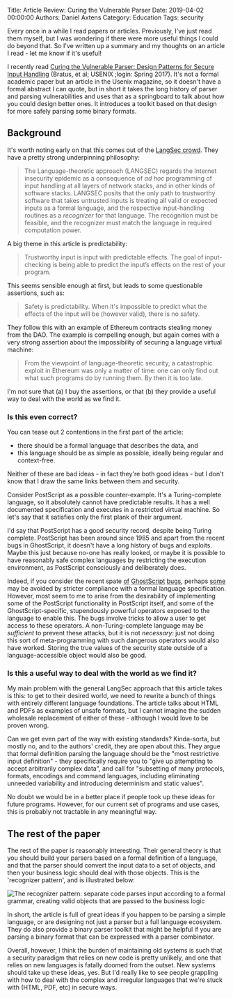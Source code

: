 Title: Article Review: Curing the Vulnerable Parser
Date: 2019-04-02 00:00:00
Authors: Daniel Axtens
Category: Education
Tags: security

Every once in a while I read papers or articles. Previously, I've just read them myself, but I was wondering if there were more useful things I could do beyond that. So I've written up a summary and my thoughts on an article I read - let me know if it's useful!

I recently read [Curing the Vulnerable Parser: Design Patterns for Secure Input Handling](https://www.usenix.org/publications/login/spring2017/bratus) (Bratus, et al; USENIX ;login: Spring 2017). It's not a formal academic paper but an article in the Usenix magazine, so it doesn't have a formal abstract I can quote, but in short it takes the long history of parser and parsing vulnerabilities and uses that as a springboard to talk about how you could design better ones. It introduces a toolkit based on that design for more safely parsing some binary formats.

## Background
It's worth noting early on that this comes out of the [LangSec crowd](http://langsec.org/). They have a pretty strong underpinning philosophy:

> The Language-theoretic approach (LANGSEC) regards the Internet insecurity epidemic as a consequence of _ad hoc_ programming of input handling at all layers of network stacks, and in other kinds of software stacks. LANGSEC posits that the only path to trustworthy software that takes untrusted inputs is treating all valid or expected inputs as a formal language, and the respective input-handling routines as a _recognizer_ for that language. The recognition must be feasible, and the recognizer must match the language in required computation power.

A big theme in this article is predictability:

> Trustworthy input is input with predictable effects. The goal of input-checking is being able to predict the input’s effects on the rest of your program.

This seems sensible enough at first, but leads to some questionable assertions, such as:

> Safety is predictability. When it's impossible to predict what the effects of the input will be (however valid), there is no safety.

They follow this with an example of Ethereum contracts stealing money from the DAO. The example is compelling enough, but again comes with a very strong assertion about the impossibility of securing a language virtual machine:

> From the viewpoint of language-theoretic security, a catastrophic exploit in Ethereum was only a matter of time: one can only find out what such programs do by running them. By then it is too late.

I'm not sure that (a) I buy the assertions, or that (b) they provide a useful way to deal with the world as we find it.

### Is this even correct? 
You can tease out 2 contentions in the first part of the article:

 - there should be a formal language that describes the data, and
 - this language should be as simple as possible, ideally being regular and context-free.

Neither of these are bad ideas - in fact they're both good ideas - but I don't know that I draw the same links between them and security.

Consider PostScript as a possible counter-example. It's a Turing-complete language, so it absolutely cannot have predictable results. It has a well documented specification and executes in a restricted virtual machine. So let's say that it satisfies only the first plank of their argument.

I'd say that PostScript has a good security record, despite being Turing complete. PostScript has been around since 1985 and apart from the recent bugs in GhostScript, it doesn't have a long history of bugs and exploits. Maybe this just because no-one has really looked, or maybe it is possible to have reasonably safe complex languages by restricting the execution environment, as PostScript consciously and deliberately does.

Indeed, if you consider the recent spate [of](https://bugs.chromium.org/p/project-zero/issues/detail?id=1675) [GhostScript](https://bugs.chromium.org/p/project-zero/issues/detail?id=1691) [bugs](https://bugs.chromium.org/p/project-zero/issues/detail?id=1682), perhaps [some](https://bugs.chromium.org/p/project-zero/issues/detail?id=1640) may be avoided by stricter compliance with a formal language specification. However, most seem to me to arise from the desirability of implementing some of the PostScript functionality in PostScript itself, and some of the GhostScript-specific, stupendously powerful operators exposed to the language to enable this. The bugs involve tricks to allow a user to get access to these operators. A non-Turing-complete language may be _sufficient_ to prevent these attacks, but it is not _necessary_: just not doing this sort of meta-programming with such dangerous operators would also have worked. Storing the true values of the security state outside of a language-accessible object would also be good.

### Is this a useful way to deal with the world as we find it?

My main problem with the general LangSec approach that this article takes is this: to get to their desired world, we need to rewrite a bunch of things with entirely different language foundations. The article talks about HTML and PDFs as examples of unsafe formats, but I cannot imagine the sudden wholesale replacement of either of these - although I would love to be proven wrong.

Can we get even part of the way with existing standards? Kinda-sorta, but mostly no, and to the authors' credit, they are open about this. They argue that formal definition parsing the language should be the "most restrictive input definition" - they specifically require you to "give up attempting to accept arbitrarily complex data", and call for "subsetting of many protocols, formats, encodings and command languages, including eliminating unneeded variability and introducing determinism and static values".

No doubt we would be in a better place if people took up these ideas for future programs.
However, for our current set of programs and use cases, this is probably not tractable in any meaningful way.

## The rest of the paper
The rest of the paper is reasonably interesting. Their general theory is that you should build your parsers based on a formal definition of a language, and that the parser should convert the input data to a set of objects, and then your business logic should deal with those objects. This is the 'recognizer pattern', and is illustrated below:

![The recognizer pattern: separate code parses input according to a formal grammar, creating valid objects that are passed to the business logic](/images/dja/recogniser.png)

In short, the article is full of great ideas if you happen to be parsing a simple language, or are designing not just a parser but a full language ecosystem. They do also provide a binary parser toolkit that might be helpful if you are parsing a binary format that can be expressed with a parser combinator.

Overall, however, I think the burden of maintaining old systems is such that a security paradigm that relies on new code is pretty unlikely, and one that relies on new languages is fatally doomed from the outset. New systems should take up these ideas, yes. But I'd really like to see people grappling with how to deal with the complex and irregular languages that we're stuck with (HTML, PDF, etc) in secure ways.